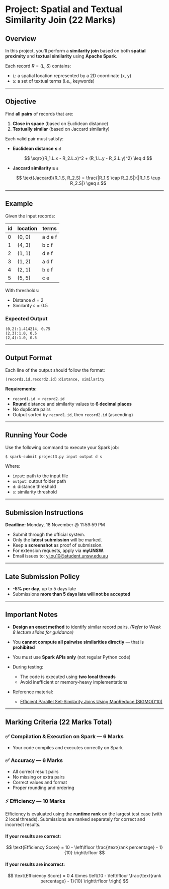 # **Project: Spatial and Textual Similarity Join (22 Marks)**

## **Overview**

In this project, you'll perform a **similarity join** based on both **spatial proximity** and **textual similarity** using **Apache Spark**.

Each record $R = (L, S)$ contains:

* `L`: a spatial location represented by a 2D coordinate (x, y)
* `S`: a set of textual terms (i.e., keywords)

---

## **Objective**

Find **all pairs** of records that are:

1. **Close in space** (based on Euclidean distance)
2. **Textually similar** (based on Jaccard similarity)

Each valid pair must satisfy:

* **Euclidean distance ≤ `d`**

  $$
  \sqrt{(R_1.L.x - R_2.L.x)^2 + (R_1.L.y - R_2.L.y)^2} \leq d
  $$
* **Jaccard similarity ≥ `s`**

  $$
  \text{Jaccard}(R_1.S, R_2.S) = \frac{|R_1.S \cap R_2.S|}{|R_1.S \cup R_2.S|} \geq s
  $$

---

## **Example**

Given the input records:

| id | location | terms   |
| -- | -------- | ------- |
| 0  | (0, 0)   | a d e f |
| 1  | (4, 3)   | b c f   |
| 2  | (1, 1)   | d e f   |
| 3  | (1, 2)   | a d f   |
| 4  | (2, 1)   | b e f   |
| 5  | (5, 5)   | c e     |

With thresholds:

* Distance $d = 2$
* Similarity $s = 0.5$

### **Expected Output**

```
(0,2):1.414214, 0.75
(2,3):1.0, 0.5
(2,4):1.0, 0.5
```

---

## **Output Format**

Each line of the output should follow the format:

```
(record1.id,record2.id):distance, similarity
```

**Requirements:**

* `record1.id < record2.id`
* **Round** distance and similarity values to **6 decimal places**
* No duplicate pairs
* Output sorted by `record1.id`, then `record2.id` (ascending)

---

## **Running Your Code**

Use the following command to execute your Spark job:

```bash
$ spark-submit project3.py input output d s
```

Where:

* `input`: path to the input file
* `output`: output folder path
* `d`: distance threshold
* `s`: similarity threshold

---

## **Submission Instructions**

**Deadline:** Monday, 18 November @ 11:59:59 PM

* Submit through the official system.
* Only the **latest submission** will be marked.
* Keep a **screenshot** as proof of submission.
* For extension requests, apply via **myUNSW**.
* Email issues to: [yi.xu10@student.unsw.edu.au](mailto:yi.xu10@student.unsw.edu.au)

---

## **Late Submission Policy**

* **-5% per day**, up to 5 days late
* Submissions **more than 5 days late will not be accepted**

---

## **Important Notes**

* **Design an exact method** to identify similar record pairs.
  *(Refer to Week 8 lecture slides for guidance)*

* You **cannot compute all pairwise similarities directly** — that is **prohibited**

* You must use **Spark APIs only** (not regular Python code)

* During testing:

  * The code is executed using **two local threads**
  * Avoid inefficient or memory-heavy implementations

* Reference material:

  * [Efficient Parallel Set-Similarity Joins Using MapReduce (SIGMOD’10)](https://dl.acm.org/doi/10.1145/1807167.1807185)

---

## **Marking Criteria (22 Marks Total)**

### ✅ Compilation & Execution on Spark — **6 Marks**

* Your code compiles and executes correctly on Spark

### ✅ Accuracy — **6 Marks**

* All correct result pairs
* No missing or extra pairs
* Correct values and format
* Proper rounding and ordering

### ⚡ Efficiency — **10 Marks**

Efficiency is evaluated using the **runtime rank** on the largest test case (with 2 local threads). Submissions are ranked separately for correct and incorrect results.

#### If your results are correct:

$$
\text{Efficiency Score} = 10 - \left\lfloor \frac{\text{rank percentage} - 1}{10} \right\rfloor
$$

#### If your results are incorrect:

$$
\text{Efficiency Score} = 0.4 \times \left(10 - \left\lfloor \frac{\text{rank percentage} - 1}{10} \right\rfloor \right)
$$

